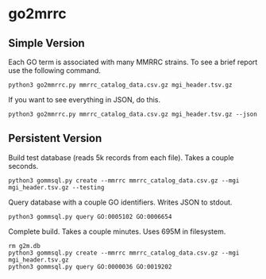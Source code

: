 go2mrrc
=======

## Simple Version ##

Each GO term is associated with many MMRRC strains. To see a brief report use
the following command.

```
python3 go2mmrrc.py mmrrc_catalog_data.csv.gz mgi_header.tsv.gz
```

If you want to see everything in JSON, do this.

```
python3 go2mmrrc.py mmrrc_catalog_data.csv.gz mgi_header.tsv.gz --json
```

## Persistent Version ##

Build test database (reads 5k records from each file). Takes a couple seconds.

```
python3 gommsql.py create --mmrrc mmrrc_catalog_data.csv.gz --mgi mgi_header.tsv.gz --testing
```

Query database with a couple GO identifiers. Writes JSON to stdout.

```
python3 gommsql.py query GO:0005102 GO:0006654
```

Complete build. Takes a couple minutes. Uses 695M in filesystem.

```
rm g2m.db
python3 gommsql.py create --mmrrc mmrrc_catalog_data.csv.gz --mgi mgi_header.tsv.gz
python3 gommsql.py query GO:0000036 GO:0019202
```

